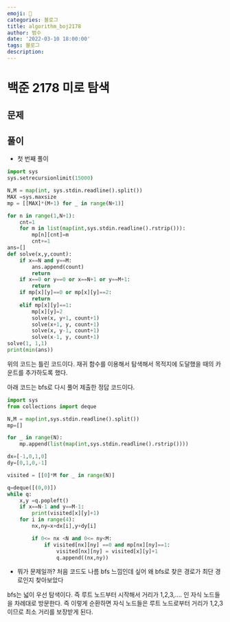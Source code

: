 ```yaml
---
emoji: 🏃
categories: 블로그
title: algorithm_boj2178
author: 범수
date: '2022-03-10 18:00:00'
tags: 블로그
description:
---
```

<!-- 
튜토리얼, 하우 투 가이드, 설명 ,레퍼런스 
https://documentation.divio.com/tutorials/
-->

# 백준 2178 미로 탐색

## 문제

## 풀이

* 첫 번째 풀이

```python
import sys
sys.setrecursionlimit(15000)

N,M = map(int, sys.stdin.readline().split())
MAX =sys.maxsize
mp = [[MAX]*(M+1) for _ in range(N+1)]

for n in range(1,N+1):
    cnt=1
    for m in list(map(int,sys.stdin.readline().rstrip())):
        mp[n][cnt]=m
        cnt+=1
ans=[]
def solve(x,y,count):
    if x==N and y==M:
        ans.append(count)
        return
    if x==0 or y==0 or x==N+1 or y==M+1:
        return
    if mp[x][y]==0 or mp[x][y]==2:
        return
    elif mp[x][y]==1:
        mp[x][y]=2
        solve(x, y+1, count+1)
        solve(x+1, y, count+1)
        solve(x, y-1, count+1)
        solve(x-1, y, count+1)
solve(1, 1,1)
print(min(ans))
```

위의 코드는 틀린 코드이다. 재귀 함수를 이용해서 탐색해서 목적지에 도달했을 때의 카운트를 추가하도록 했다.

아래 코드는 bfs로 다시 풀어 제출한 정답 코드이다.

```python
import sys
from collections import deque

N,M = map(int,sys.stdin.readline().split())
mp=[]

for _ in range(N):
    mp.append(list(map(int,sys.stdin.readline().rstrip())))

dx=[-1,0,1,0]
dy=[0,1,0,-1]

visited = [[0]*M for _ in range(N)]

q=deque([(0,0)])
while q:
    x,y =q.popleft()
    if x==N-1 and y==M-1:
        print(visited[x][y]+1)
    for i in range(4):
        nx,ny=x+dx[i],y+dy[i]

        if 0<= nx <N and 0<= ny<M:
            if visited[nx][ny] ==0 and mp[nx][ny]==1:
                visited[nx][ny] = visited[x][y]+1
                q.append((nx,ny))
```

* 뭐가 문제일까? 처음 코드도 나름 bfs 느낌인데 싶어 왜 bfs로 찾은 경로가 최단 경로인지 찾아보았다

bfs는 넓이 우선 탐색이다. 즉 루트 노드부터 시작해서 거리가 1,2,3,.... 인 자식 노드들을 차례대로 방문한다.
즉 이렇게 순환하면 자식 노드들은 루트 노드로부터 거리가 1,2,3 이므로 최소 거리를 보장받게 된다.